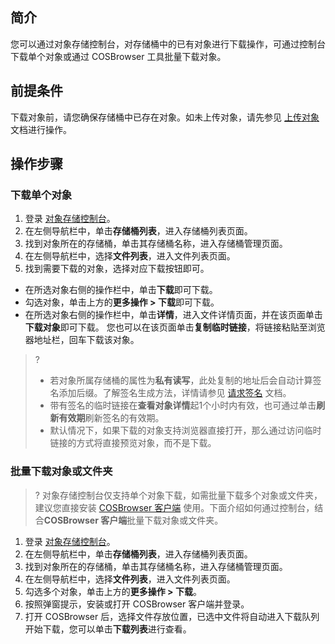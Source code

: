 ## 简介
您可以通过对象存储控制台，对存储桶中的已有对象进行下载操作，可通过控制台下载单个对象或通过 COSBrowser 工具批量下载对象。

## 前提条件
下载对象前，请您确保存储桶中已存在对象。如未上传对象，请先参见 [上传对象](https://intl.cloud.tencent.com/document/product/436/13321) 文档进行操作。

## 操作步骤

### 下载单个对象
1. 登录 [对象存储控制台](https://console.cloud.tencent.com/cos5)。
2. 在左侧导航栏中，单击**存储桶列表**，进入存储桶列表页面。
3. 找到对象所在的存储桶，单击其存储桶名称，进入存储桶管理页面。
4. 在左侧导航栏中，选择**文件列表**，进入文件列表页面。
5. 找到需要下载的对象，选择对应下载按钮即可。
 - 在所选对象右侧的操作栏中，单击**下载**即可下载。
 - 勾选对象，单击上方的**更多操作 > 下载**即可下载。
 - 在所选对象右侧的操作栏中，单击**详情**，进入文件详情页面，并在该页面单击**下载对象**即可下载。
 您也可以在该页面单击**复制临时链接**，将链接粘贴至浏览器地址栏，回车下载该对象。
>?
> - 若对象所属存储桶的属性为**私有读写**，此处复制的地址后会自动计算签名添加后缀。了解签名生成方法，详情请参见 [请求签名](https://intl.cloud.tencent.com/document/product/436/7778) 文档。
> - 带有签名的临时链接在**查看对象详情**起1个小时内有效，也可通过单击**刷新有效期**刷新签名的有效期。
>- 默认情况下，如果下载的对象支持浏览器直接打开，那么通过访问临时链接的方式将直接预览对象，而不是下载。


### 批量下载对象或文件夹
>? 对象存储控制台仅支持单个对象下载，如需批量下载多个对象或文件夹，建议您直接安装 [COSBrowser 客户端](https://intl.cloud.tencent.com/document/product/436/11366) 使用。下面介绍如何通过控制台，结合**COSBrowser 客户端**批量下载对象或文件夹。
>

1. 登录 [对象存储控制台](https://console.cloud.tencent.com/cos5)。
2. 在左侧导航栏中，单击**存储桶列表**，进入存储桶列表页面。
3. 找到对象所在的存储桶，单击其存储桶名称，进入存储桶管理页面。
4. 在左侧导航栏中，选择**文件列表**，进入文件列表页面。
5. 勾选多个对象，单击上方的**更多操作 > 下载**。
6. 按照弹窗提示，安装或打开 COSBrowser 客户端并登录。
5. 打开 COSBrowser 后，选择文件存放位置，已选中文件将自动进入下载队列开始下载，您可以单击**下载列表**进行查看。



